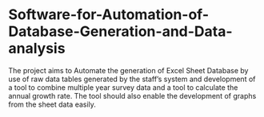 # Software-for-Automation-of-Database-Generation-and-Data-analysis
The project aims to Automate the generation of Excel Sheet Database by use of raw data tables generated by the staff’s system and development of a tool to combine multiple year survey data and a tool to calculate the annual growth rate. The tool should also enable the development of graphs from the sheet data easily.
